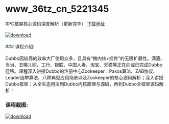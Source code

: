 # www_36tz_cn_5221345
RPC框架核心源码深度解析（更新完毕）
[下载地址](http://www.36tz.cn/article/5221345 "下载地址")
<br/></br>[![download](http://36tz.cn/muke_img/2021_10_1-24-300x179.png "下载地址")](http://www.36tz.cn/article/5221345 "下载地址")
<br/></br>### 课程介绍:<br/></br>Dubbo因较高的效率大厂使用众多，且具有“微内核+插件”的无限扩展性。滴滴、当当、去哪儿网、工行、银联、中国人寿、淘宝、天猫等正在向或已完成Dubbo迁移。课程深入讲授Dubbo的注册中心Zookeeper：Paxos算法、ZAB协议、Leader选举算法、八种典型应用场景以及Zookeeper的核心源码解析；深入讲授Dubbo框架：从全生态用法到Dubbo内核原理与源码，再到Dubbo全框架源码解析！

### 课程截图:
[![download](http://36tz.cn/muke_img/2021_10_2-20.png "下载地址")](http://www.36tz.cn/article/5221345 "下载地址")
